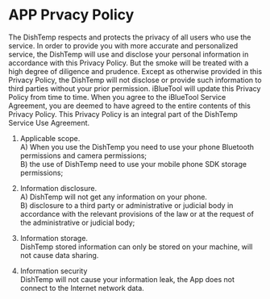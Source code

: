 # APP Prvacy Policy
The DishTemp respects and protects the privacy of all users who use the service. In order to provide you with more accurate and personalized service, the DishTemp will use and disclose your personal information in accordance with this Privacy Policy. But the smoke will be treated with a high degree of diligence and prudence. Except as otherwise provided in this Privacy Policy, the DishTemp will not disclose or provide such information to third parties without your prior permission. iBlueTool will update this Privacy Policy from time to time. When you agree to the iBlueTool Service Agreement, you are deemed to have agreed to the entire contents of this Privacy Policy. This Privacy Policy is an integral part of the DishTemp Service Use Agreement. 
1. Applicable scope. <br>
A) When you use the DishTemp you need to use your phone Bluetooth permissions and camera permissions; <br>
B) the use of DishTemp need to use your mobile phone SDK storage permissions;<br>

1. Information disclosure. <br>
A) DishTemp will not get any information on your phone. <br>
B) disclosure to a third party or administrative or judicial body in accordance with the relevant provisions of the law or at the request of the administrative or judicial body;<br>

1. Information storage. <br>
DishTemp stored information can only be stored on your machine, will not cause data sharing.<br>
2. Information security <br>
DishTemp will not cause your information leak, the App does not connect to the Internet network data.<br>

